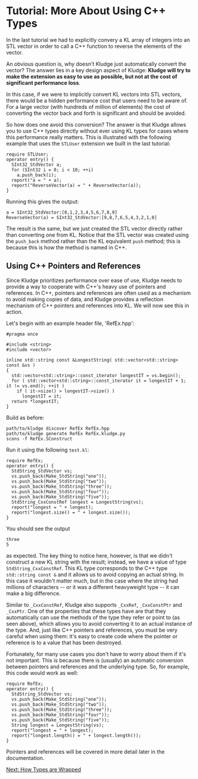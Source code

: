 # Tutorial: More About Using C++ Types

In the last tutorial we had to explicitly convery a KL array of integers into an STL vector in order to call a C++ function to reverse the elements of the vector.

An obvious question is, why doesn't Kludge just automatically convert the vector?  The answer lies in a key design aspect of Kludge: **Kludge will try to make the extension as easy to use as possible, but not at the cost of significant performance loss**.

In this case, if we were to implicitly convert KL vectors into STL vectors, there would be a hidden performance cost that users need to be aware of.  For a large vector (with hundreds of million of elements) the cost of converting the vector back and forth is significant and should be avoided.

So how does one avoid this conversion?  The answer is that Kludge allows you to use C++ types directly without ever using KL types for cases where this performance really matters.  This is illustrated with the following example that uses the `STLUser` extension we built in the last tutorial:

```
require STLUser;
operator entry() {
  SInt32_StdVector a;
  for (SInt32 i = 0; i < 10; ++i)
    a.push_back(i);
  report("a = " + a);
  report("ReverseVector(a) = " + ReverseVector(a));
}
```

Running this gives the output:

```
a = SInt32_StdVector:[0,1,2,3,4,5,6,7,8,9]
ReverseVector(a) = SInt32_StdVector:[9,8,7,6,5,4,3,2,1,0]
```

The result is the same, but we just created the STL vector directly rather than converting one from KL.  Notice that the STL vector was created using the `push_back` method rather than the KL equivalent `push` method; this is because this is how the method is named in C++.

## Using C++ Pointers and References

Since Kludge prioritizes performance over ease of use, Kludge needs to provide a way to cooperate with C++'s heavy use of pointers and references.  In C++, pointers and references are often used as a mechanism to avoid making copies of data, and Kludge provides a reflection mechanism of C++ pointers and references into KL.  We will now see this in action.

Let's begin with an example header file, 'RefEx.hpp':

```
#pragma once

#include <string>
#include <vector>

inline std::string const &LongestString( std::vector<std::string> const &vs )
{
  std::vector<std::string>::const_iterator longestIT = vs.begin();
  for ( std::vector<std::string>::const_iterator it = longestIT + 1; it != vs.end(); ++it )
    if ( it->size() > longestIT->size() )
      longestIT = it;
  return *longestIT;
}
```

Build as before:

```
path/to/kludge discover RefEx RefEx.hpp
path/to/kludge generate RefEx RefEx.kludge.py
scons -f RefEx.SConstruct
```

Run it using the following `test.kl`:

```
require RefEx;
operator entry() {
  StdString_StdVector vs;
  vs.push_back(Make_StdString("one"));
  vs.push_back(Make_StdString("two"));
  vs.push_back(Make_StdString("three"));
  vs.push_back(Make_StdString("four"));
  vs.push_back(Make_StdString("five"));
  StdString_CxxConstRef longest = LongestString(vs);
  report("longest = " + longest);
  report("longest.size() = " + longest.size());
}
```

You should see the output

```
three
5
```

as expected.  The key thing to notice here, however, is that we didn't construct a new KL string with the result; instead, we have a value of type `StdString_CxxConstRef`.  This KL type corresponds to the C++ type `std::string const &` and it allows us to avoid copying an actual string.  In this case it wouldn't matter much, but in the case where the string had millions of characters -- or it was a different heavyweight type -- it can make a big difference.

Similar to `_CxxConstRef`, Kludge also supports `_CxxRef`, `_CxxConstPtr` and `_CxxPtr`.  One of the properties that these types have are that they automatically can use the methods of the type they refer or point to (as seen above), which allows you to avoid converting it to an actual instance of the type.  And, just like C++ pointers and references, you must be very careful when using them: it's easy to create code where the pointer or reference is to a value that has been destroyed.

Fortunately, for many use cases you don't have to worry about them if it's not important.  This is because there is (usually) an automatic conversion between pointers and references and the underlying type.  So, for example, this code would work as well:

```
require RefEx;
operator entry() {
  StdString_StdVector vs;
  vs.push_back(Make_StdString("one"));
  vs.push_back(Make_StdString("two"));
  vs.push_back(Make_StdString("three"));
  vs.push_back(Make_StdString("four"));
  vs.push_back(Make_StdString("five"));
  String longest = LongestString(vs);
  report("longest = " + longest);
  report("longest.length() = " + longest.length());
}
```

Pointers and references will be covered in more detail later in the documentation.

[Next: How Types are Wrapped](wrapped-types.md)
